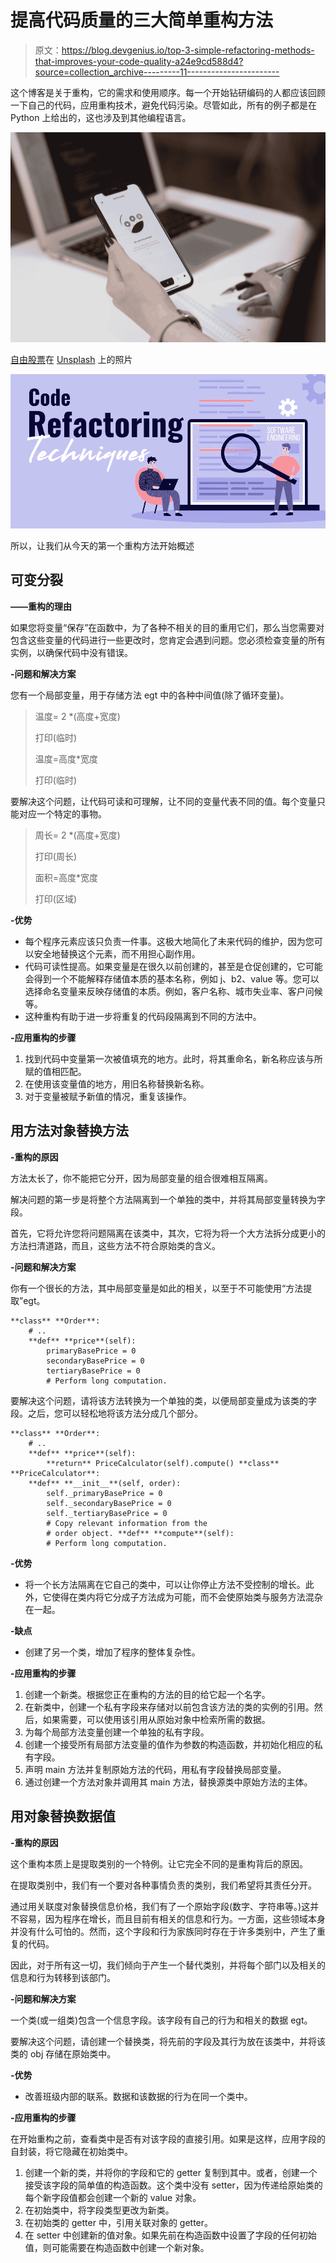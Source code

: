 # 提高代码质量的三大简单重构方法

> 原文：<https://blog.devgenius.io/top-3-simple-refactoring-methods-that-improves-your-code-quality-a24e9cd588d4?source=collection_archive---------11----------------------->

这个博客是关于重构，它的需求和使用顺序。每一个开始钻研编码的人都应该回顾一下自己的代码，应用重构技术，避免代码污染。尽管如此，所有的例子都是在 Python 上给出的，这也涉及到其他编程语言。

![](img/4d6e3fedffaf24365022713a293f00a5.png)

[自由股票](https://unsplash.com/@freestocks?utm_source=medium&utm_medium=referral)在 [Unsplash](https://unsplash.com?utm_source=medium&utm_medium=referral) 上的照片

![](img/fa525a0932d41c157dc6a12b08a81e96.png)

所以，让我们从今天的第一个重构方法开始概述

## 可变分裂

**——重构的理由**

如果您将变量“保存”在函数中，为了各种不相关的目的重用它们，那么当您需要对包含这些变量的代码进行一些更改时，您肯定会遇到问题。您必须检查变量的所有实例，以确保代码中没有错误。

**-问题和解决方案**

您有一个局部变量，用于存储方法 egt 中的各种中间值(除了循环变量)。

> 温度= 2 *(高度+宽度)
> 
> 打印(临时)
> 
> 温度=高度*宽度
> 
> 打印(临时)

要解决这个问题，让代码可读和可理解，让不同的变量代表不同的值。每个变量只能对应一个特定的事物。

> 周长= 2 *(高度+宽度)
> 
> 打印(周长)
> 
> 面积=高度*宽度
> 
> 打印(区域)

**-优势**

*   每个程序元素应该只负责一件事。这极大地简化了未来代码的维护，因为您可以安全地替换这个元素，而不用担心副作用。
*   代码可读性提高。如果变量是在很久以前创建的，甚至是仓促创建的，它可能会得到一个不能解释存储值本质的基本名称，例如 j、b2、value 等。您可以选择命名变量来反映存储值的本质。例如，客户名称、城市失业率、客户问候等。
*   这种重构有助于进一步将重复的代码段隔离到不同的方法中。

**-应用重构的步骤**

1.  找到代码中变量第一次被值填充的地方。此时，将其重命名，新名称应该与所赋的值相匹配。
2.  在使用该变量值的地方，用旧名称替换新名称。
3.  对于变量被赋予新值的情况，重复该操作。

## 用方法对象替换方法

**-重构的原因**

方法太长了，你不能把它分开，因为局部变量的组合很难相互隔离。

解决问题的第一步是将整个方法隔离到一个单独的类中，并将其局部变量转换为字段。

首先，它将允许您将问题隔离在该类中，其次，它将为将一个大方法拆分成更小的方法扫清道路，而且，这些方法不符合原始类的含义。

**-问题和解决方案**

你有一个很长的方法，其中局部变量是如此的相关，以至于不可能使用“方法提取”egt。

```
**class** **Order**:
    # ..
    **def** **price**(self):
        primaryBasePrice = 0
        secondaryBasePrice = 0
        tertiaryBasePrice = 0
        # Perform long computation.
```

要解决这个问题，请将该方法转换为一个单独的类，以便局部变量成为该类的字段。之后，您可以轻松地将该方法分成几个部分。

```
**class** **Order**:
    # ..
    **def** **price**(self):
        **return** PriceCalculator(self).compute() **class** **PriceCalculator**:
    **def** **__init__**(self, order):
        self._primaryBasePrice = 0
        self._secondaryBasePrice = 0
        self._tertiaryBasePrice = 0
        # Copy relevant information from the
        # order object. **def** **compute**(self):
        # Perform long computation.
```

**-优势**

*   将一个长方法隔离在它自己的类中，可以让你停止方法不受控制的增长。此外，它使得在类内将它分成子方法成为可能，而不会使原始类与服务方法混杂在一起。

**-缺点**

*   创建了另一个类，增加了程序的整体复杂性。

**-应用重构的步骤**

1.  创建一个新类。根据您正在重构的方法的目的给它起一个名字。
2.  在新类中，创建一个私有字段来存储对以前包含该方法的类的实例的引用。然后，如果需要，可以使用该引用从原始对象中检索所需的数据。
3.  为每个局部方法变量创建一个单独的私有字段。
4.  创建一个接受所有局部方法变量的值作为参数的构造函数，并初始化相应的私有字段。
5.  声明 main 方法并复制原始方法的代码，用私有字段替换局部变量。
6.  通过创建一个方法对象并调用其 main 方法，替换源类中原始方法的主体。

## 用对象替换数据值

**-重构的原因**

这个重构本质上是提取类别的一个特例。让它完全不同的是重构背后的原因。

在提取类别中，我们有一个要对各种事情负责的类别，我们希望将其责任分开。

通过用关联度对象替换信息价格，我们有了一个原始字段(数字、字符串等。)这并不容易，因为程序在增长，而且目前有相关的信息和行为。一方面，这些领域本身并没有什么可怕的。然而，这个字段和行为家族同时存在于许多类别中，产生了重复的代码。

因此，对于所有这一切，我们倾向于产生一个替代类别，并将每个部门以及相关的信息和行为转移到该部门。

**-问题和解决方案**

一个类(或一组类)包含一个信息字段。该字段有自己的行为和相关的数据 egt。

要解决这个问题，请创建一个替换类，将先前的字段及其行为放在该类中，并将该类的 obj 存储在原始类中。

**-优势**

*   改善班级内部的联系。数据和该数据的行为在同一个类中。

**-应用重构的步骤**

在开始重构之前，查看类中是否有对该字段的直接引用。如果是这样，应用字段的自封装，将它隐藏在初始类中。

1.  创建一个新的类，并将你的字段和它的 getter 复制到其中。或者，创建一个接受该字段的简单值的构造函数。这个类中没有 setter，因为传递给原始类的每个新字段值都会创建一个新的 value 对象。
2.  在初始类中，将字段类型更改为新类。
3.  在初始类的 getter 中，引用关联对象的 getter。
4.  在 setter 中创建新的值对象。如果先前在构造函数中设置了字段的任何初始值，则可能需要在构造函数中创建一个新对象。